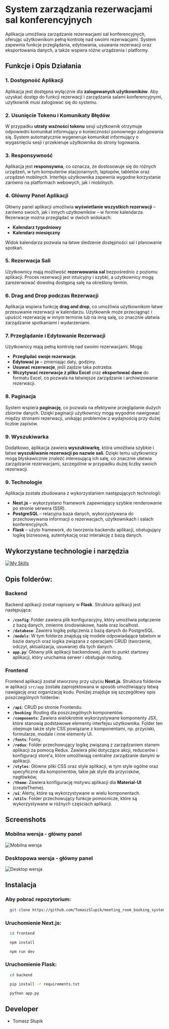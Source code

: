 # System zarządzania rezerwacjami sal konferencyjnych

Aplikacja umożliwia zarządzanie rezerwacjami sal konferencyjnych, oferując użytkownikom pełną kontrolę nad swoimi rezerwacjami. System zapewnia funkcje przeglądania, edytowania, usuwania rezerwacji oraz eksportowania danych, a także wspiera różne urządzenia i platformy. 

## Funkcje i Opis Działania

### 1. Dostępność Aplikacji

Aplikacja jest dostępna wyłącznie dla **zalogowanych użytkowników**. Aby uzyskać dostęp do funkcji rezerwacji i zarządzania salami konferencyjnymi, użytkownik musi zalogować się do systemu.

### 2. Usunięcie Tokenu i Komunikaty Błędów

W przypadku **utraty ważności tokenu** sesji użytkownik otrzymuje odpowiedni komunikat informujący o konieczności ponownego zalogowania się. System automatycznie wygeneruje komunikat informujący o wygaśnięciu sesji i przekieruje użytkownika do strony logowania.

### 3. Responsywność

Aplikacja jest **responsywna**, co oznacza, że dostosowuje się do różnych urządzeń, w tym komputerów stacjonarnych, laptopów, tabletów oraz urządzeń mobilnych. Interfejs użytkownika zapewnia wygodne korzystanie zarówno na platformach webowych, jak i mobilnych.

### 4. Główny Panel Aplikacji

Główny panel aplikacji umożliwia **wyświetlanie wszystkich rezerwacji** – zarówno swoich, jak i innych użytkowników – w formie kalendarza. Rezerwacje można przeglądać w dwóch widokach:
- **Kalendarz tygodniowy**
- **Kalendarz miesięczny**

Widok kalendarza pozwala na łatwe śledzenie dostępności sal i planowanie spotkań.

### 5. Rezerwacja Sali

Użytkownicy mają możliwość **rezerwowania sal** bezpośrednio z poziomu aplikacji. Proces rezerwacji jest intuicyjny i szybki, a użytkownicy mogą zarezerwować dowolną dostępną salę na określony termin.

### 6. Drag and Drop podczas Rezerwacji

Aplikacja wspiera funkcję **drag and drop**, co umożliwia użytkownikom łatwe przesuwanie rezerwacji w kalendarzu. Użytkownik może przeciągnąć i upuścić rezerwację w innym terminie lub na inną salę, co znacznie ułatwia zarządzanie spotkaniami i wydarzeniami.

### 7. Przeglądanie i Edytowanie Rezerwacji

Użytkownicy mają pełną kontrolę nad swoimi rezerwacjami. Mogą:
- **Przeglądać swoje rezerwacje**.
- **Edytować je** – zmieniając daty, godziny.
- **Usuwać rezerwacje**, jeśli zajdzie taka potrzeba.
- **Wczytywać rezerwacje z pliku Excel** oraz **eksportować dane** do formatu Excel, co pozwala na łatwiejsze zarządzanie i archiwizowanie rezerwacji.

### 8. Paginacja

System wspiera **paginację**, co pozwala na efektywne przeglądanie dużych zbiorów danych. Dzięki paginacji użytkownicy mogą wygodnie nawigować między stronami rezerwacji, unikając problemów z wydajnością przy dużej liczbie zapisów.

### 9. Wyszukiwarka

Dodatkowo, aplikacja zawiera **wyszukiwarkę**, która umożliwia szybkie i łatwe **wyszukiwanie rezerwacji po nazwie sali**. Dzięki temu użytkownicy mogą błyskawicznie znaleźć interesującą ich salę, co znacznie ułatwia zarządzanie rezerwacjami, szczególnie w przypadku dużej liczby swoich rezerwacji.

### 9. Technologie

Aplikacja została zbudowana z wykorzystaniem następujących technologii:
- **Next.js** – wykorzystano framework zapewniający szybkie renderowanie po stronie serwera (SSR).
- **PostgreSQL** – relacyjna baza danych, wykorzystywana do przechowywania informacji o rezerwacjach, użytkownikach i salach konferencyjnych.
- **Flask** – użyto framework, do tworzenia backendu aplikacji, obsługujący logikę biznesową, autentykację oraz interakcję z bazą danych.

## Wykorzystane technologie i narzędzia

[![My Skills](https://skillicons.dev/icons?i=html,css,nextjs,materialui,postgres,flask,git,vscode,postman)](https://skillicons.dev)


## Opis folderów:

### Backend

Backend aplikacji został napisany w **Flask**. Struktura aplikacji jest następująca:

- **`/config`**: Folder zawiera plik konfiguracyjny, który umożliwia połączenie z bazą danych, zmienne środowiskowe, hasła oraz localhost.
- **`/database`**: Zawiera logikę połączenia z bazą danych do PostgreSQL.
- **`/models`**: W tym folderze znajdują się modele odpowiadające tabelom w bazie danych oraz logika związana z operacjami CRUD (tworzenie, odczyt, aktualizacja, usuwanie) dla tych danych.
- **`app.py`**: Główny plik aplikacji backendowej. Jest to punkt startowy aplikacji, który uruchamia serwer i obsługuje routing.

### Frontend

Frontend aplikacji został stworzony przy użyciu **Next.js**. Struktura folderów w aplikacji `src/app` została zaprojektowana w sposób umożliwiający łatwą nawigację oraz organizację kodu. Poniżej znajduje się szczegółowy opis poszczególnych folderów:


- **`/api`**: CRUD po stronie Frontendu.
- **`/booking`**: Routing dla poszczególnych komponentów.
- **`/components`**: Zawiera wielokrotnie wykorzystywane komponenty JSX, które stanowią podstawowe elementy interfejsu użytkownika. Folder ten obejmuje także style CSS powiązane z komponentami, np. przyciski, formularze, modale i inne elementy UI.
- **`/fonts`**: Fonty.
- **`/redux`**: Folder przechowujący logikę związaną z zarządzaniem stanem aplikacji za pomocą Redux. Zawiera pliki dotyczące akcji, reducerów i konfiguracji store'a, które umożliwiają centralne zarządzanie danymi w aplikacji.
- **`/styles`**: Główne pliki CSS oraz style aplikacji, w tym style ogólne oraz specyficzne dla komponentów, takie jak style dla przycisków, nagłówków,
- **`/theme`**: Zawiera konfigurację motywu aplikacji dla **Material-UI** (createTheme).
- **`/ui`**: Alerty, które są wykorzystywane w wielu komponentach.
- **`/utils`**: Folder przechowujący funkcje pomocnicze, które są wykorzystywane w różnych częściach aplikacji.

## Screenshots

### Mobilna wersja - główny panel
![Mobilna wersja](frontend/public/assets/mobile_main.JPG)

### Desktopowa wersja - główny panel
![Desktop wersja](frontend/public/assets/desktop_main.JPG)

## Instalacja

### Aby pobrać repozytorium:

```bash
  git clone https://github.com/TomaszSlupik/meeting_room_booking_system.git
```

### Uruchomienie Next.js:

```bash
  cd frontend
```

```bash
  npm install
```

```bash
  npm run dev
```


### Uruchomienie Flask:

```bash
  cd backend
```

```bash
  pip install -r requirements.txt
```

```bash
  python app.py
```

## Developer

- Tomasz Słupik
